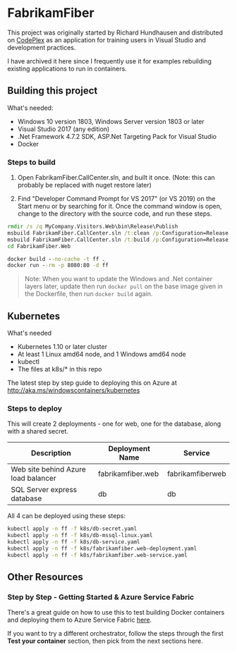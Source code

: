 # FabrikamFiber

This project was originally started by Richard Hundhausen and distributed on [CodePlex](https://fabrikam.codeplex.com/) as an application for training users in Visual Studio and development practices.

I have archived it here since I frequently use it for examples rebuilding existing applications to run in containers.

## Building this project
  
What's needed:

- Windows 10 version 1803, Windows Server version 1803 or later
- Visual Studio 2017 (any edition)
- .Net Framework 4.7.2 SDK, ASP.Net Targeting Pack for Visual Studio
- Docker

### Steps to build

1. Open FabrikamFiber.CallCenter.sln, and built it once. (Note: this can probably be replaced with nuget restore later)

1. Find "Developer Command Prompt for VS 2017" (or VS 2019) on the Start menu or by searching for it. Once the command window is open, change to the directory with the source code, and run these steps.


```cmd
rmdir /s /q MyCompany.Visitors.Web\bin\Release\Publish
msbuild FabrikamFiber.CallCenter.sln /t:clean /p:Configuration=Release
msbuild FabrikamFiber.CallCenter.sln /t:build /p:Configuration=Release /p:PublishProfile=FolderProfile /p:DeployOnBuild=true
cd FabrikamFiber.Web

docker build --no-cache -t ff .
docker run --rm -p 8080:80 -d ff
``` 
> Note: When you want to update the Windows and .Net container layers later, update then run `docker pull` on the base image given in the Dockerfile, then run `docker build` again.

 
## Kubernetes

What's needed

- Kubernetes 1.10 or later cluster
- At least 1 Linux amd64 node, and 1 Windows amd64 node
- kubectl
- The files at k8s/* in this repo

The latest step by step guide to deploying this on Azure at http://aka.ms/windowscontainers/kubernetes

### Steps to deploy

This will create 2 deployments - one for web, one for the database, along with a shared secret. 
 
Description                         | Deployment Name              | Service
------------------------------------|------------------------------|-------------------------
Web site behind Azure load balancer | fabrikamfiber.web            | fabrikamfiberweb
SQL Server express database         | db                           | db
 
All 4 can be deployed using these steps:
 
```bash
kubectl apply -n ff -f k8s/db-secret.yaml
kubectl apply -n ff -f k8s/db-mssql-linux.yaml
kubectl apply -n ff -f k8s/db-service.yaml
kubectl apply -n ff -f k8s/fabrikamfiber.web-deployment.yaml
kubectl apply -n ff -f k8s/fabrikamfiber.web-service.yaml
```

## Other Resources

### Step by Step - Getting Started & Azure Service Fabric

There's a great guide on how to use this to test building Docker containers and deploying them to Azure Service Fabric [here](https://docs.microsoft.com/en-us/azure/service-fabric/service-fabric-host-app-in-a-container).

If you want to try a different orchestrator, follow the steps through the first **Test your container** section, then pick from the next sections here.